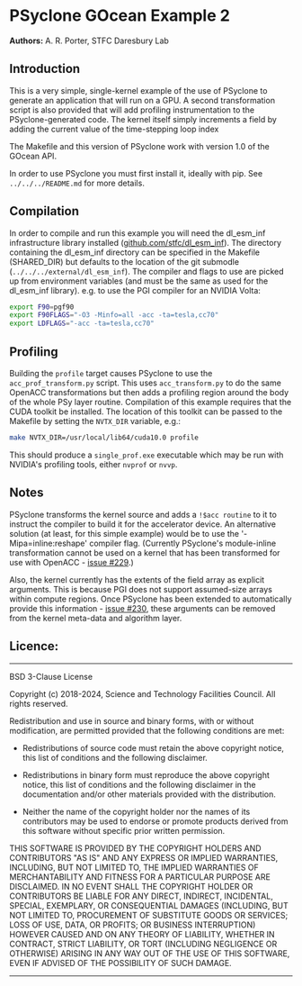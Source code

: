 # PSyclone GOcean Example 2

**Authors:** A. R. Porter, STFC Daresbury Lab

## Introduction

This is a very simple, single-kernel example of the use of PSyclone to
generate an application that will run on a GPU. A second
transformation script is also provided that will add profiling
instrumentation to the PSyclone-generated code. The kernel itself
simply increments a field by adding the current value of the
time-stepping loop index

The Makefile and this version of PSyclone work with version 1.0 of the GOcean
API.

In order to use PSyclone you must first install it, ideally with pip.
See `../../../README.md` for more details.

## Compilation

In order to compile and run this example you will need the dl_esm_inf
infrastructure library installed ([github.com/stfc/dl_esm_inf](https://github.com/stfc/dl_esm_inf)). The
directory containing the dl_esm_inf directory can be specified in the
Makefile (SHARED_DIR) but defaults to the location of the git submodle
(`../../../external/dl_esm_inf`). The compiler and flags to use are
picked up from environment variables (and must be the same as used for
the dl_esm_inf library). e.g. to use the PGI compiler for an NVIDIA
Volta:

```sh
export F90=pgf90
export F90FLAGS="-O3 -Minfo=all -acc -ta=tesla,cc70"
export LDFLAGS="-acc -ta=tesla,cc70"
```

## Profiling

Building the `profile` target causes PSyclone to use the `acc_prof_transform.py`
script. This uses `acc_transform.py` to do the same OpenACC transformations but
then adds a profiling region around the body of the whole PSy layer routine.
Compilation of this example requires that the CUDA toolkit be installed. The
location of this toolkit can be passed to the Makefile by setting the `NVTX_DIR`
variable, e.g.:

```sh
make NVTX_DIR=/usr/local/lib64/cuda10.0 profile
```

This should produce a `single_prof.exe` executable which may be run
with NVIDIA's profiling tools, either `nvprof` or `nvvp`.

## Notes

PSyclone transforms the kernel source and adds a
`!$acc routine` to it to instruct the compiler to build it for the
accelerator device. An alternative solution (at least, for this simple
example) would be to use the '-Mipa=inline:reshape' compiler flag.
(Currently PSyclone's module-inline transformation cannot be used on
a kernel that has been transformed for use with OpenACC -
[issue #229](https://github.com/stfc/PSyclone/issues/229).)

Also, the kernel currently has the extents of the field array
as explicit arguments. This is because PGI does not support
assumed-size arrays within compute regions. Once PSyclone has been
extended to automatically provide this information - [issue #230](https://github.com/stfc/PSyclone/issues/230),
these arguments can be removed from the kernel meta-data and algorithm
layer.

## Licence:

-----------------------------------------------------------------------------

BSD 3-Clause License

Copyright (c) 2018-2024, Science and Technology Facilities Council.
All rights reserved.

Redistribution and use in source and binary forms, with or without
modification, are permitted provided that the following conditions are met:

* Redistributions of source code must retain the above copyright notice, this
  list of conditions and the following disclaimer.

* Redistributions in binary form must reproduce the above copyright notice,
  this list of conditions and the following disclaimer in the documentation
  and/or other materials provided with the distribution.

* Neither the name of the copyright holder nor the names of its
  contributors may be used to endorse or promote products derived from
  this software without specific prior written permission.

THIS SOFTWARE IS PROVIDED BY THE COPYRIGHT HOLDERS AND CONTRIBUTORS
"AS IS" AND ANY EXPRESS OR IMPLIED WARRANTIES, INCLUDING, BUT NOT
LIMITED TO, THE IMPLIED WARRANTIES OF MERCHANTABILITY AND FITNESS
FOR A PARTICULAR PURPOSE ARE DISCLAIMED. IN NO EVENT SHALL THE
COPYRIGHT HOLDER OR CONTRIBUTORS BE LIABLE FOR ANY DIRECT, INDIRECT,
INCIDENTAL, SPECIAL, EXEMPLARY, OR CONSEQUENTIAL DAMAGES (INCLUDING,
BUT NOT LIMITED TO, PROCUREMENT OF SUBSTITUTE GOODS OR SERVICES;
LOSS OF USE, DATA, OR PROFITS; OR BUSINESS INTERRUPTION) HOWEVER
CAUSED AND ON ANY THEORY OF LIABILITY, WHETHER IN CONTRACT, STRICT
LIABILITY, OR TORT (INCLUDING NEGLIGENCE OR OTHERWISE) ARISING IN
ANY WAY OUT OF THE USE OF THIS SOFTWARE, EVEN IF ADVISED OF THE
POSSIBILITY OF SUCH DAMAGE.

------------------------------------------------------------------------------
